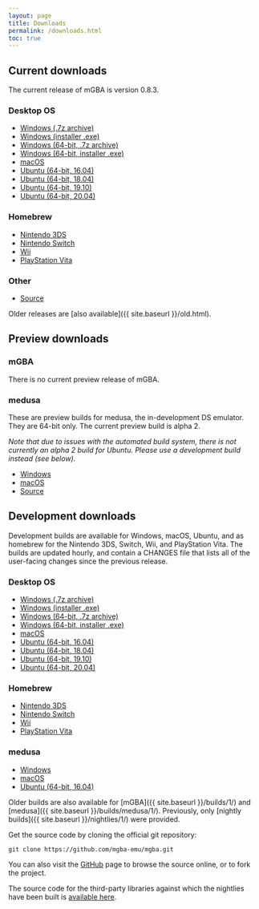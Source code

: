 ```yaml
---
layout: page
title: Downloads
permalink: /downloads.html
toc: true
---
```


Current downloads
-----------------

The current release of mGBA is version 0.8.3.

### Desktop OS
* [Windows (.7z archive)](https://github.com/mgba-emu/mgba/releases/download/0.8.3/mGBA-0.8.3-win32.7z)
* [Windows (installer .exe)](https://github.com/mgba-emu/mgba/releases/download/0.8.3/mGBA-0.8.3-win32-installer.exe)
* [Windows (64-bit, .7z archive)](https://github.com/mgba-emu/mgba/releases/download/0.8.3/mGBA-0.8.3-win64.7z)
* [Windows (64-bit, installer .exe)](https://github.com/mgba-emu/mgba/releases/download/0.8.3/mGBA-0.8.3-win64-installer.exe)
* [macOS](https://github.com/mgba-emu/mgba/releases/download/0.8.3/mGBA-0.8.3-osx.tar.xz)
* [Ubuntu (64-bit, 16.04)](https://github.com/mgba-emu/mgba/releases/download/0.8.3/mGBA-0.8.3-ubuntu64-xenial.tar.xz)
* [Ubuntu (64-bit, 18.04)](https://github.com/mgba-emu/mgba/releases/download/0.8.3/mGBA-0.8.3-ubuntu64-bionic.tar.xz)
* [Ubuntu (64-bit, 19.10)](https://github.com/mgba-emu/mgba/releases/download/0.8.3/mGBA-0.8.3-ubuntu64-eoan.tar.xz)
* [Ubuntu (64-bit, 20.04)](https://github.com/mgba-emu/mgba/releases/download/0.8.3/mGBA-0.8.3-ubuntu64-focal.tar.xz)

### Homebrew
* [Nintendo 3DS](https://github.com/mgba-emu/mgba/releases/download/0.8.3/mGBA-0.8.3-3ds.7z)
* [Nintendo Switch](https://github.com/mgba-emu/mgba/releases/download/0.8.3/mGBA-0.8.3-switch.7z)
* [Wii](https://github.com/mgba-emu/mgba/releases/download/0.8.3/mGBA-0.8.3-wii.7z)
* [PlayStation Vita](https://github.com/mgba-emu/mgba/releases/download/0.8.3/mGBA-0.8.3-vita.7z)

### Other
* [Source](https://github.com/mgba-emu/mgba/archive/0.8.3.tar.gz)

Older releases are [also available]({{ site.baseurl }}/old.html).

Preview downloads
-----------------

### mGBA

There is no current preview release of mGBA.

### medusa

These are preview builds for medusa, the in-development DS emulator. They are 64-bit only. The current preview build is alpha 2.

_Note that due to issues with the automated build system, there is not currently an alpha 2 build for Ubuntu.
Please use a development build instead (see below)._

* [Windows](https://github.com/mgba-emu/mgba/releases/download/medusa-a2/medusa-a2-win64.7z)
* [macOS](https://github.com/mgba-emu/mgba/releases/download/medusa-a2/medusa-a2-osx.tar.xz)
* [Source](https://github.com/mgba-emu/mgba/archive/medusa-a2.tar.gz)

Development downloads
---------------------

Development builds are available for Windows, macOS, Ubuntu, and as homebrew for the Nintendo 3DS, Switch, Wii, and PlayStation Vita.
The builds are updated hourly, and contain a CHANGES file that lists all of the user-facing changes since the previous release.

### Desktop OS
* [Windows (.7z archive)](https://s3.amazonaws.com/mgba/mGBA-build-latest-win32.7z)
* [Windows (installer .exe)](https://s3.amazonaws.com/mgba/mGBA-build-installer-latest-win32.exe)
* [Windows (64-bit, .7z archive)](https://s3.amazonaws.com/mgba/mGBA-build-latest-win64.7z)
* [Windows (64-bit, installer .exe)](https://s3.amazonaws.com/mgba/mGBA-build-installer-latest-win64.exe)
* [macOS](https://s3.amazonaws.com/mgba/mGBA-build-latest-osx.tar.xz)
* [Ubuntu (64-bit, 16.04)](https://s3.amazonaws.com/mgba/mGBA-build-latest-ubuntu64-xenial.tar.xz)
* [Ubuntu (64-bit, 18.04)](https://s3.amazonaws.com/mgba/mGBA-build-latest-ubuntu64-bionic.tar.xz)
* [Ubuntu (64-bit, 19.10)](https://s3.amazonaws.com/mgba/mGBA-build-latest-ubuntu64-eoan.tar.xz)
* [Ubuntu (64-bit, 20.04)](https://s3.amazonaws.com/mgba/mGBA-build-latest-ubuntu64-focal.tar.xz)

### Homebrew
* [Nintendo 3DS](https://s3.amazonaws.com/mgba/mGBA-build-latest-3ds.7z)
* [Nintendo Switch](https://s3.amazonaws.com/mgba/mGBA-build-latest-switch.7z)
* [Wii](https://s3.amazonaws.com/mgba/mGBA-build-latest-wii.7z)
* [PlayStation Vita](https://s3.amazonaws.com/mgba/mGBA-build-latest-vita.7z)

### medusa
* [Windows](https://s3.amazonaws.com/mgba/medusa-build-latest-win64.7z)
* [macOS](https://s3.amazonaws.com/mgba/medusa-build-latest-osx.tar.xz)
* [Ubuntu (64-bit, 16.04)](https://s3.amazonaws.com/mgba/medusa-build-latest-ubuntu64-xenial.tar.xz)

Older builds are also available for [mGBA]({{ site.baseurl }}/builds/1/) and [medusa]({{ site.baseurl }}/builds/medusa/1/).
Previously, only [nightly builds]({{ site.baseurl }}/nightlies/1/) were provided.

Get the source code by cloning the official git repository:

    git clone https://github.com/mgba-emu/mgba.git

You can also visit the [GitHub](https://github.com/mgba-emu/mgba/) page to browse the source online, or to fork the project.

The source code for the third-party libraries against which the nightlies have been built is [available here](https://github.com/mgba-emu/dependencies).
